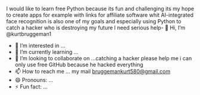 I would like to learn free Python because its fun and challenging its my hope to create apps for example with links for affiliate software whit  AI-integrated
face recognition is also one of my goals
and especially using Python to catch a hacker who is destroying my future I need serious help- 👋 Hi, I’m @kurtbruggeman1
- 👀 I’m interested in ...
- 🌱 I’m currently learning ...
- 💞️ I’m looking to collaborate on ...catching a hacker please help me i can only use free GitHub because he hacked everything
- 📫 How to reach me ... my mail bruggemankurt580@gmail.com
- 😄 Pronouns: ...
- ⚡ Fun fact: ...

<!---
kurtbruggeman1/kurtbruggeman1 is a ✨ special ✨ repository because its `README.md` (this file) appears on your GitHub profile.
You can click the Preview link to take a look at your changes.
--->
